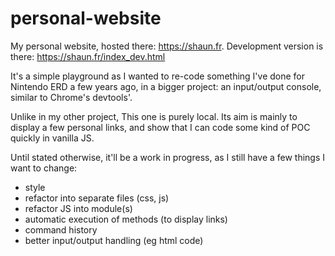 # personal-website
My personal website, hosted there: https://shaun.fr. Development version is there: https://shaun.fr/index_dev.html

It's a simple playground as I wanted to re-code something I've done for Nintendo ERD a few years ago, in a bigger project: an input/output console, similar to Chrome's devtools'.

Unlike in my other project, This one is purely local. Its aim is mainly to display a few personal links, and show that I can code some kind of POC quickly in vanilla JS.

Until stated otherwise, it'll be a work in progress, as I still have a few things I want to change:
- style
- refactor into separate files (css, js)
- refactor JS into module(s)
- automatic execution of methods (to display links)
- command history
- better input/output handling (eg html code)
